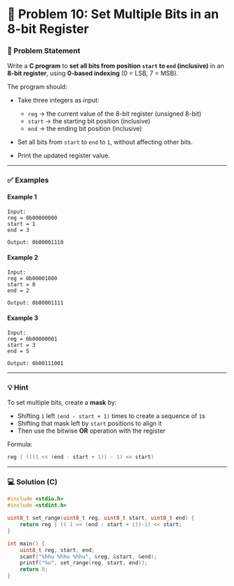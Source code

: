 # 🧩 Problem 10: Set Multiple Bits in an 8-bit Register

### 📝 Problem Statement

Write a **C program** to **set all bits from position `start` to `end` (inclusive)** in an **8-bit register**, using **0-based indexing** (0 = LSB, 7 = MSB).

The program should:

* Take three integers as input:

  * `reg` → the current value of the 8-bit register (unsigned 8-bit)
  * `start` → the starting bit position (inclusive)
  * `end` → the ending bit position (inclusive)
* Set all bits from `start` to `end` to `1`, without affecting other bits.
* Print the updated register value.

---

### ✅ Examples

#### Example 1

```
Input:
reg = 0b00000000
start = 1
end = 3

Output: 0b00001110
```

#### Example 2

```
Input:
reg = 0b00001000
start = 0
end = 2

Output: 0b00001111
```

#### Example 3

```
Input:
reg = 0b00000001
start = 3
end = 5

Output: 0b00111001
```

---

### 💡 Hint

To set multiple bits, create a **mask** by:

* Shifting `1` left `(end - start + 1)` times to create a sequence of `1`s
* Shifting that mask left by `start` positions to align it
* Then use the bitwise **OR** operation with the register

Formula:

```c
reg | (((1 << (end - start + 1)) - 1) << start)
```

---

### 💻 Solution (C)

```c
#include <stdio.h>
#include <stdint.h>

uint8_t set_range(uint8_t reg, uint8_t start, uint8_t end) {
    return reg | (( 1 << (end - start + 1))-1) << start;
}

int main() {
    uint8_t reg, start, end;
    scanf("%hhu %hhu %hhu", &reg, &start, &end);
    printf("%u", set_range(reg, start, end));
    return 0;
}
```